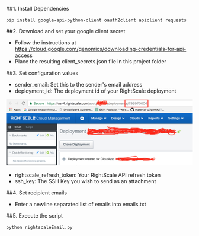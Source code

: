 ##1. Install Dependencies

```
pip install google-api-python-client oauth2client apiclient requests
```

##2. Download and set your google client secret

- Follow the instructions at https://cloud.google.com/genomics/downloading-credentials-for-api-access
- Place the resulting client_secrets.json file in this project folder

##3. Set configuration values

- sender_email: Set this to the sender's email address
- deployment_id: The deployment id of your RightScale deployment

![Screenshot](DeploymentId.png)

- rightscale_refresh_token: Your RightScale API refresh token
- ssh_key: The SSH Key you wish to send as an attachment

##4. Set recipient emails

- Enter a newline separated list of emails into emails.txt

##5. Execute the script

```
python rightscaleEmail.py
```